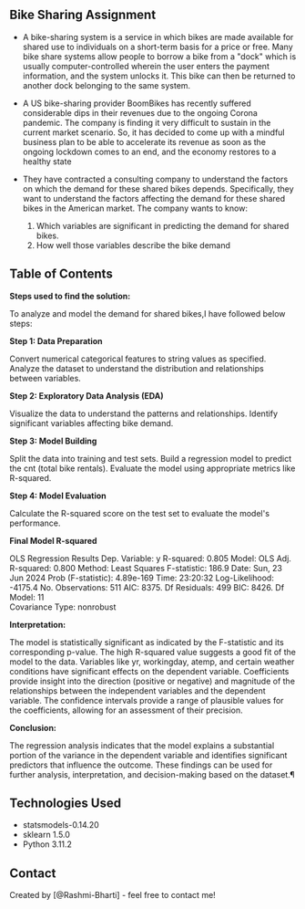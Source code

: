 ## **Bike Sharing Assignment**

* A bike-sharing system is a service in which bikes are made available for shared use to
individuals on a short-term basis for a price or free. Many bike share systems allow people to
borrow a bike from a "dock" which is usually computer-controlled wherein the user enters the
payment information, and the system unlocks it. This bike can then be returned to another
dock belonging to the same system.

* A US bike-sharing provider BoomBikes has recently suffered considerable dips in their
revenues due to the ongoing Corona pandemic. The company is finding it very difficult to
sustain in the current market scenario. So, it has decided to come up with a mindful business
plan to be able to accelerate its revenue as soon as the ongoing lockdown comes to an end,
and the economy restores to a healthy state

* They have contracted a consulting company to understand the factors on which the
demand for these shared bikes depends. Specifically, they want to understand the
factors affecting the demand for these shared bikes in the American market. The
company wants to know:
    1. Which variables are significant in predicting the demand for shared bikes.
    2. How well those variables describe the bike demand

## Table of Contents

**Steps used to find the solution:** 

To analyze and model the demand for shared bikes,I have followed below steps:

**Step 1: Data Preparation**

Convert numerical categorical features to string values as specified.
Analyze the dataset to understand the distribution and relationships between variables.

**Step 2: Exploratory Data Analysis (EDA)**

Visualize the data to understand the patterns and relationships.
Identify significant variables affecting bike demand.

**Step 3: Model Building**

Split the data into training and test sets.
Build a regression model to predict the cnt (total bike rentals).
Evaluate the model using appropriate metrics like R-squared.

**Step 4: Model Evaluation**

Calculate the R-squared score on the test set to evaluate the model's performance.

**Final Model R-squared**

OLS Regression Results
Dep. Variable:	y	R-squared:	0.805
Model:	OLS	Adj. R-squared:	0.800
Method:	Least Squares	F-statistic:	186.9
Date:	Sun, 23 Jun 2024	Prob (F-statistic):	4.89e-169
Time:	23:20:32	Log-Likelihood:	-4175.4
No. Observations:	511	AIC:	8375.
Df Residuals:	499	BIC:	8426.
Df Model:	11		
Covariance Type:	nonrobust		

**Interpretation:**

The model is statistically significant as indicated by the F-statistic and its corresponding p-value.
The high R-squared value suggests a good fit of the model to the data.
Variables like yr, workingday, atemp, and certain weather conditions have significant effects on the dependent variable.
Coefficients provide insight into the direction (positive or negative) and magnitude of the relationships between the independent variables and the dependent variable.
The confidence intervals provide a range of plausible values for the coefficients, allowing for an assessment of their precision.

**Conclusion:**

The regression analysis indicates that the model explains a substantial portion of the variance in the dependent variable and identifies significant predictors that influence the outcome.
These findings can be used for further analysis, interpretation, and decision-making based on the dataset.¶


## Technologies Used
- statsmodels-0.14.20
- sklearn 1.5.0
- Python 3.11.2

## Contact
Created by [@Rashmi-Bharti] - feel free to contact me!

